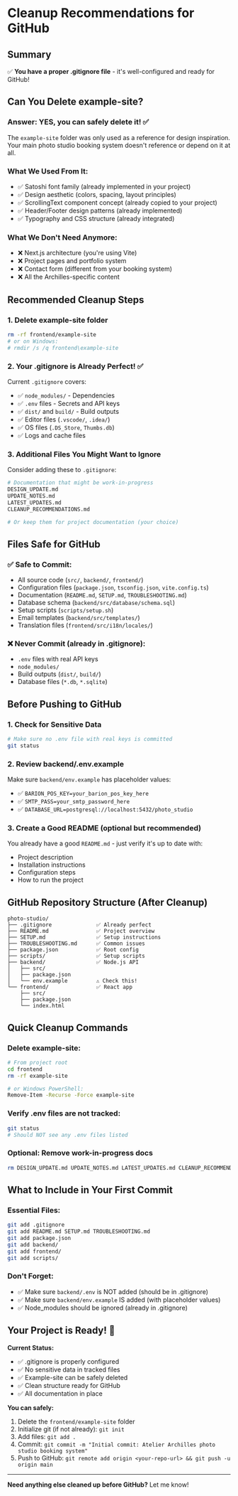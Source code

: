 # Cleanup Recommendations for GitHub

## Summary
✅ **You have a proper .gitignore file** - it's well-configured and ready for GitHub!

## Can You Delete example-site?

### Answer: **YES, you can safely delete it!** ✅

The `example-site` folder was only used as a reference for design inspiration. Your main photo studio booking system doesn't reference or depend on it at all.

### What We Used From It:
- ✅ Satoshi font family (already implemented in your project)
- ✅ Design aesthetic (colors, spacing, layout principles)
- ✅ ScrollingText component concept (already copied to your project)
- ✅ Header/Footer design patterns (already implemented)
- ✅ Typography and CSS structure (already integrated)

### What We Don't Need Anymore:
- ❌ Next.js architecture (you're using Vite)
- ❌ Project pages and portfolio system
- ❌ Contact form (different from your booking system)
- ❌ All the Archilles-specific content

## Recommended Cleanup Steps

### 1. Delete example-site folder
```bash
rm -rf frontend/example-site
# or on Windows:
# rmdir /s /q frontend\example-site
```

### 2. Your .gitignore is Already Perfect! ✅

Current `.gitignore` covers:
- ✅ `node_modules/` - Dependencies
- ✅ `.env` files - Secrets and API keys
- ✅ `dist/` and `build/` - Build outputs
- ✅ Editor files (`.vscode/`, `.idea/`)
- ✅ OS files (`.DS_Store`, `Thumbs.db`)
- ✅ Logs and cache files

### 3. Additional Files You Might Want to Ignore

Consider adding these to `.gitignore`:
```bash
# Documentation that might be work-in-progress
DESIGN_UPDATE.md
UPDATE_NOTES.md
LATEST_UPDATES.md
CLEANUP_RECOMMENDATIONS.md

# Or keep them for project documentation (your choice)
```

## Files Safe for GitHub

### ✅ Safe to Commit:
- All source code (`src/`, `backend/`, `frontend/`)
- Configuration files (`package.json`, `tsconfig.json`, `vite.config.ts`)
- Documentation (`README.md`, `SETUP.md`, `TROUBLESHOOTING.md`)
- Database schema (`backend/src/database/schema.sql`)
- Setup scripts (`scripts/setup.sh`)
- Email templates (`backend/src/templates/`)
- Translation files (`frontend/src/i18n/locales/`)

### ❌ Never Commit (already in .gitignore):
- `.env` files with real API keys
- `node_modules/`
- Build outputs (`dist/`, `build/`)
- Database files (`*.db`, `*.sqlite`)

## Before Pushing to GitHub

### 1. Check for Sensitive Data
```bash
# Make sure no .env file with real keys is committed
git status
```

### 2. Review backend/.env.example
Make sure `backend/env.example` has placeholder values:
- ✅ `BARION_POS_KEY=your_barion_pos_key_here`
- ✅ `SMTP_PASS=your_smtp_password_here`
- ✅ `DATABASE_URL=postgresql://localhost:5432/photo_studio`

### 3. Create a Good README (optional but recommended)
You already have a good `README.md` - just verify it's up to date with:
- Project description
- Installation instructions
- Configuration steps
- How to run the project

## GitHub Repository Structure (After Cleanup)

```
photo-studio/
├── .gitignore              ✅ Already perfect
├── README.md               ✅ Project overview
├── SETUP.md                ✅ Setup instructions
├── TROUBLESHOOTING.md      ✅ Common issues
├── package.json            ✅ Root config
├── scripts/                ✅ Setup scripts
├── backend/                ✅ Node.js API
│   ├── src/
│   ├── package.json
│   └── env.example         ⚠️ Check this!
└── frontend/               ✅ React app
    ├── src/
    ├── package.json
    └── index.html
```

## Quick Cleanup Commands

### Delete example-site:
```bash
# From project root
cd frontend
rm -rf example-site

# or Windows PowerShell:
Remove-Item -Recurse -Force example-site
```

### Verify .env files are not tracked:
```bash
git status
# Should NOT see any .env files listed
```

### Optional: Remove work-in-progress docs
```bash
rm DESIGN_UPDATE.md UPDATE_NOTES.md LATEST_UPDATES.md CLEANUP_RECOMMENDATIONS.md
```

## What to Include in Your First Commit

### Essential Files:
```bash
git add .gitignore
git add README.md SETUP.md TROUBLESHOOTING.md
git add package.json
git add backend/
git add frontend/
git add scripts/
```

### Don't Forget:
- ✅ Make sure `backend/.env` is NOT added (should be in .gitignore)
- ✅ Make sure `backend/env.example` IS added (with placeholder values)
- ✅ Node_modules should be ignored (already in .gitignore)

## Your Project is Ready! 🚀

**Current Status:**
- ✅ .gitignore is properly configured
- ✅ No sensitive data in tracked files
- ✅ Example-site can be safely deleted
- ✅ Clean structure ready for GitHub
- ✅ All documentation in place

**You can safely:**
1. Delete the `frontend/example-site` folder
2. Initialize git (if not already): `git init`
3. Add files: `git add .`
4. Commit: `git commit -m "Initial commit: Atelier Archilles photo studio booking system"`
5. Push to GitHub: `git remote add origin <your-repo-url> && git push -u origin main`

---

**Need anything else cleaned up before GitHub?** Let me know!

